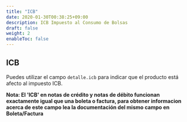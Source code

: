 ```yaml
---
title: "ICB"
date: 2020-01-30T00:38:25+09:00
description: ICB Impuesto al Consumo de Bolsas
draft: false
weight: 2
enableToc: false
---
```


## ICB

Puedes utilizar el campo `detalle.icb` para indicar que el producto está afecto al impuesto ICB.

**Nota: El 'ICB' en notas de crédito y notas de débito funcionan exactamente igual que una boleta o factura, para obtener informacion acerca de este campo lea la documentación del mismo campo en Boleta/Factura**
